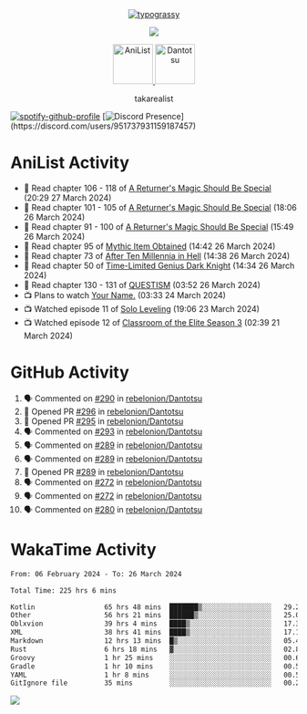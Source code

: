 
<div align="center">
<a href="https://github.com/kawarimidoll/typograssy">
    <img alt="typograssy" src="https://typograssy.deno.dev/api?text=%E3%82%B8%E3%83%A7%E3%83%B3%E3%81%A7%E3%81%99%E3%80%82%E3%81%93%E3%82%93%E3%81%AB%E3%81%A1%E3%81%AF%20%20%5E%5E%20sup%20iam%20ibo%20--&&l0=none&l1=82d9d0&l2=027353&l3=038c4c&l4=01402e&bg=none&frame=none&speed=100&comment=">
</a>
</div>
<p align="center">
  <a href="https://skillicons.dev">
    <img src="https://skillicons.dev/icons?i=vscode,html,androidstudio,mysql,rust,python" />
  </a>
</p>

<p align="center">    
    <a href="https://anilist.co/user/ibo/">
      <img src="https://cdn.discordapp.com/attachments/952538817880018944/1205219416065712178/a_f54f910e2add364a3da3bb2f2fce0c72.gif?ex=65d7930c&is=65c51e0c&hm=9005f405718eef845dce134539f2fcaa1e07f6d8a2f1674db63f2fade2df09a4&" alt="AniList" style="width: 70px; height: auto;">
    </a>  
    <a href="https://discord.gg/4HPZ5nAWwM">
      <img src="https://cdn.discordapp.com/attachments/952538817880018944/1205223909918642247/Image_resizer.gif?ex=65d7973c&is=65c5223c&hm=bbc85d63f50fce49a6b7809df28d525baade2090fc305fbd0094bd24cd34cf56&" alt="Dantotsu" style="width: 70px; height: auto;">
    </a>
</p>

<p align="center">
takarealist
</p>

[![spotify-github-profile](https://spotify-github-profile.vercel.app/api/view?uid=216np2gahwfhcjozqmzomew7i&cover_image=true&theme=novatorem&show_offline=true&background_color=121212&interchange=false&bar_color=53b14f&bar_color_cover=true)](https://spotify-github-profile.vercel.app/api/view?uid=216np2gahwfhcjozqmzomew7i&redirect=true)
[![Discord Presence](https://lanyard-profile-readme.vercel.app/api/951737931159187457?theme=dark&bg=Oe1116&animated=false&hideDiscrim=true&borderRadius=30px&idleMessage=currently%20offline...)](https://discord.com/users/951737931159187457)


# AniList Activity

<!-- ANILIST_ACTIVITY:start -->

-   📖 Read chapter 106 - 118 of [A Returner's Magic Should Be Special](https://anilist.co/manga/105393) (20:29 27 March 2024)
-   📖 Read chapter 101 - 105 of [A Returner's Magic Should Be Special](https://anilist.co/manga/105393) (18:06 26 March 2024)
-   📖 Read chapter 91 - 100 of [A Returner's Magic Should Be Special](https://anilist.co/manga/105393) (15:49 26 March 2024)
-   📖 Read chapter 95 of [Mythic Item Obtained](https://anilist.co/manga/151025) (14:42 26 March 2024)
-   📖 Read chapter 73 of [After Ten Millennia in Hell](https://anilist.co/manga/153284) (14:38 26 March 2024)
-   📖 Read chapter 50 of [Time-Limited Genius Dark Knight](https://anilist.co/manga/165182) (14:34 26 March 2024)
-   📖 Read chapter 130 - 131 of [QUESTISM](https://anilist.co/manga/140837) (03:52 26 March 2024)
-   📺 Plans to watch [Your Name.](https://anilist.co/anime/21519) (03:33 24 March 2024)
-   📺 Watched episode 11 of [Solo Leveling](https://anilist.co/anime/151807) (19:06 23 March 2024)
-   📺 Watched episode 12 of [Classroom of the Elite Season 3](https://anilist.co/anime/146066) (02:39 21 March 2024)

<!-- ANILIST_ACTIVITY:end -->

# GitHub Activity

<!--START_SECTION:activity-->
1. 🗣 Commented on [#290](https://github.com/rebelonion/Dantotsu/pull/290#issuecomment-2021890803) in [rebelonion/Dantotsu](https://github.com/rebelonion/Dantotsu)
2. 💪 Opened PR [#296](https://github.com/rebelonion/Dantotsu/pull/296) in [rebelonion/Dantotsu](https://github.com/rebelonion/Dantotsu)
3. 💪 Opened PR [#295](https://github.com/rebelonion/Dantotsu/pull/295) in [rebelonion/Dantotsu](https://github.com/rebelonion/Dantotsu)
4. 🗣 Commented on [#293](https://github.com/rebelonion/Dantotsu/pull/293#issuecomment-2021656479) in [rebelonion/Dantotsu](https://github.com/rebelonion/Dantotsu)
5. 🗣 Commented on [#289](https://github.com/rebelonion/Dantotsu/pull/289#issuecomment-2017890910) in [rebelonion/Dantotsu](https://github.com/rebelonion/Dantotsu)
6. 🗣 Commented on [#289](https://github.com/rebelonion/Dantotsu/pull/289#issuecomment-2017886747) in [rebelonion/Dantotsu](https://github.com/rebelonion/Dantotsu)
7. 💪 Opened PR [#289](https://github.com/rebelonion/Dantotsu/pull/289) in [rebelonion/Dantotsu](https://github.com/rebelonion/Dantotsu)
8. 🗣 Commented on [#272](https://github.com/rebelonion/Dantotsu/pull/272#issuecomment-2017074840) in [rebelonion/Dantotsu](https://github.com/rebelonion/Dantotsu)
9. 🗣 Commented on [#272](https://github.com/rebelonion/Dantotsu/pull/272#issuecomment-2016697931) in [rebelonion/Dantotsu](https://github.com/rebelonion/Dantotsu)
10. 🗣 Commented on [#280](https://github.com/rebelonion/Dantotsu/pull/280#issuecomment-2016633915) in [rebelonion/Dantotsu](https://github.com/rebelonion/Dantotsu)
<!--END_SECTION:activity-->

# WakaTime Activity

<!--START_SECTION:waka-->

```txt
From: 06 February 2024 - To: 26 March 2024

Total Time: 225 hrs 6 mins

Kotlin                 65 hrs 48 mins  ███████▒░░░░░░░░░░░░░░░░░   29.23 %
Other                  56 hrs 21 mins  ██████▒░░░░░░░░░░░░░░░░░░   25.04 %
Oblxvion               39 hrs 4 mins   ████▒░░░░░░░░░░░░░░░░░░░░   17.36 %
XML                    38 hrs 41 mins  ████▒░░░░░░░░░░░░░░░░░░░░   17.19 %
Markdown               12 hrs 13 mins  █▒░░░░░░░░░░░░░░░░░░░░░░░   05.43 %
Rust                   6 hrs 18 mins   ▓░░░░░░░░░░░░░░░░░░░░░░░░   02.80 %
Groovy                 1 hr 25 mins    ░░░░░░░░░░░░░░░░░░░░░░░░░   00.63 %
Gradle                 1 hr 10 mins    ░░░░░░░░░░░░░░░░░░░░░░░░░   00.52 %
YAML                   1 hr 8 mins     ░░░░░░░░░░░░░░░░░░░░░░░░░   00.51 %
GitIgnore file         35 mins         ░░░░░░░░░░░░░░░░░░░░░░░░░   00.27 %
```

<!--END_SECTION:waka-->

![](https://komarev.com/ghpvc/?username=sneazy-ibo&color=ff6e00&label=Counter&abbreviated=true)
